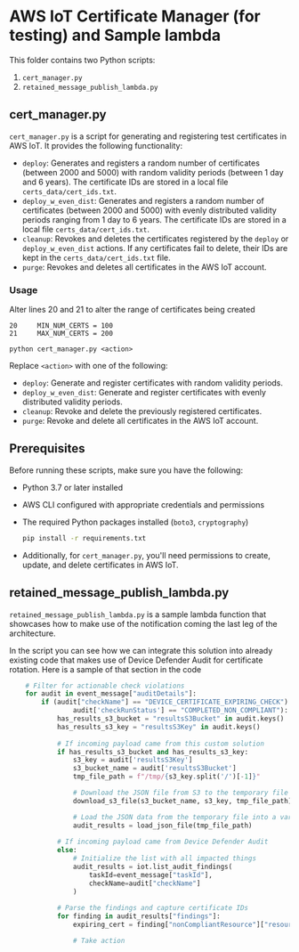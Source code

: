 # AWS IoT Certificate Manager (for testing) and Sample lambda

This folder contains two Python scripts:
1. `cert_manager.py`
2. `retained_message_publish_lambda.py`

## cert_manager.py

`cert_manager.py` is a script for generating and registering test certificates in AWS IoT. It provides the following functionality:

- `deploy`: Generates and registers a random number of certificates (between 2000 and 5000) with random validity periods (between 1 day and 6 years). The certificate IDs are stored in a local file `certs_data/cert_ids.txt`.
- `deploy_w_even_dist`: Generates and registers a random number of certificates (between 2000 and 5000) with evenly distributed validity periods ranging from 1 day to 6 years. The certificate IDs are stored in a local file `certs_data/cert_ids.txt`.
- `cleanup`: Revokes and deletes the certificates registered by the `deploy` or `deploy_w_even_dist` actions. If any certificates fail to delete, their IDs are kept in the `certs_data/cert_ids.txt` file.
- `purge`: Revokes and deletes all certificates in the AWS IoT account.

### Usage

Alter lines 20 and 21 to alter the range of certificates being created

```
20     MIN_NUM_CERTS = 100
21     MAX_NUM_CERTS = 200
```

```
python cert_manager.py <action>
```

Replace `<action>` with one of the following:

- `deploy`: Generate and register certificates with random validity periods.
- `deploy_w_even_dist`: Generate and register certificates with evenly distributed validity periods.
- `cleanup`: Revoke and delete the previously registered certificates.
- `purge`: Revoke and delete all certificates in the AWS IoT account.


## Prerequisites

Before running these scripts, make sure you have the following:

- Python 3.7 or later installed
- AWS CLI configured with appropriate credentials and permissions
- The required Python packages installed (`boto3`, `cryptography`)
    ```bash
    pip install -r requirements.txt
    ```

- Additionally, for `cert_manager.py`, you'll need permissions to create, update, and delete certificates in AWS IoT.

## retained_message_publish_lambda.py

`retained_message_publish_lambda.py` is a sample lambda function that showcases how to make use of the notification coming the last leg of the architecture. 

In the script you can see how we can integrate this solution into already existing code that makes use of Device Defender Audit for certificate rotation. Here is a sample of that section in the code

```python
    # Filter for actionable check violations
    for audit in event_message["auditDetails"]:
        if (audit["checkName"] == "DEVICE_CERTIFICATE_EXPIRING_CHECK") and (
                audit['checkRunStatus'] == "COMPLETED_NON_COMPLIANT"):
            has_results_s3_bucket = "resultsS3Bucket" in audit.keys()
            has_results_s3_key = "resultsS3Key" in audit.keys()
            
            # If incoming payload came from this custom solution
            if has_results_s3_bucket and has_results_s3_key:
                s3_key = audit['resultsS3Key']
                s3_bucket_name = audit['resultsS3Bucket']
                tmp_file_path = f"/tmp/{s3_key.split('/')[-1]}"

                # Download the JSON file from S3 to the temporary file
                download_s3_file(s3_bucket_name, s3_key, tmp_file_path)

                # Load the JSON data from the temporary file into a variable
                audit_results = load_json_file(tmp_file_path)
            
            # If incoming payload came from Device Defender Audit 
            else:
                # Initialize the list with all impacted things
                audit_results = iot.list_audit_findings(
                    taskId=event_message["taskId"],
                    checkName=audit["checkName"]
                )
            
            # Parse the findings and capture certificate IDs
            for finding in audit_results["findings"]:
                expiring_cert = finding["nonCompliantResource"]["resourceIdentifier"]["deviceCertificateId"]

                # Take action
```